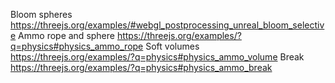 Bloom spheres https://threejs.org/examples/#webgl_postprocessing_unreal_bloom_selective
Ammo rope and sphere https://threejs.org/examples/?q=physics#physics_ammo_rope
Soft volumes https://threejs.org/examples/?q=physics#physics_ammo_volume
Break https://threejs.org/examples/?q=physics#physics_ammo_break
